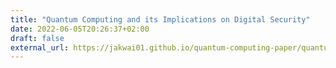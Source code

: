 ```yaml
---
title: "Quantum Computing and its Implications on Digital Security"
date: 2022-06-05T20:26:37+02:00
draft: false
external_url: https://jakwai01.github.io/quantum-computing-paper/quantum_computing.pdf
---
```


